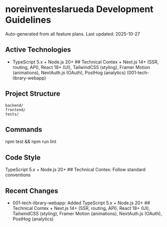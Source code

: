 # noreinventeslarueda Development Guidelines

Auto-generated from all feature plans. Last updated: 2025-10-27

## Active Technologies

- TypeScript 5.x + Node.js 20+  ## Technical Contex + Next.js 14+ (SSR, routing, API), React 18+ (UI), TailwindCSS (styling), Framer Motion (animations), NextAuth.js (OAuth), PostHog (analytics) (001-tech-library-webapp)

## Project Structure

```text
backend/
frontend/
tests/
```

## Commands

npm test && npm run lint

## Code Style

TypeScript 5.x + Node.js 20+  ## Technical Contex: Follow standard conventions

## Recent Changes

- 001-tech-library-webapp: Added TypeScript 5.x + Node.js 20+  ## Technical Contex + Next.js 14+ (SSR, routing, API), React 18+ (UI), TailwindCSS (styling), Framer Motion (animations), NextAuth.js (OAuth), PostHog (analytics)

<!-- MANUAL ADDITIONS START -->
<!-- MANUAL ADDITIONS END -->
